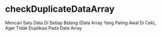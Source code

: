 # checkDuplicateDataArray
Mencari Satu Data Di Setiap Bidang (Data Array Yang Paling Awal Di Cek), Agar Tidak Duplikasi Pada Data Array
